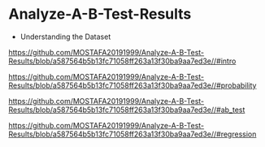 # Analyze-A-B-Test-Results
-  Understanding the Dataset


https://github.com/MOSTAFA20191999/Analyze-A-B-Test-Results/blob/a587564b5b13fc71058ff263a13f30ba9aa7ed3e//#intro

https://github.com/MOSTAFA20191999/Analyze-A-B-Test-Results/blob/a587564b5b13fc71058ff263a13f30ba9aa7ed3e//#probability

https://github.com/MOSTAFA20191999/Analyze-A-B-Test-Results/blob/a587564b5b13fc71058ff263a13f30ba9aa7ed3e//#ab_test

https://github.com/MOSTAFA20191999/Analyze-A-B-Test-Results/blob/a587564b5b13fc71058ff263a13f30ba9aa7ed3e//#regression
